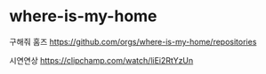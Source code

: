 # where-is-my-home
구해줘 홈즈
https://github.com/orgs/where-is-my-home/repositories

시연연상
https://clipchamp.com/watch/liEi2RtYzUn

